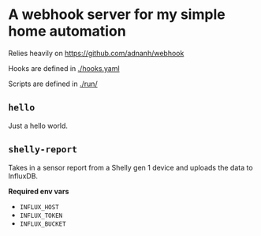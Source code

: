 # A webhook server for my simple home automation

Relies heavily on https://github.com/adnanh/webhook

Hooks are defined in [./hooks.yaml](./hooks.yaml)

Scripts are defined in [./run/](./run/)

## `hello`

Just a hello world.

## `shelly-report`

Takes in a sensor report from a Shelly gen 1 device and uploads the data to InfluxDB.

**Required env vars**

- `INFLUX_HOST`
- `INFLUX_TOKEN`
- `INFLUX_BUCKET`
